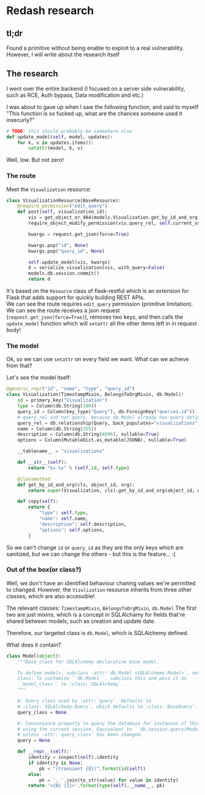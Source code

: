 # Redash research
## tl;dr
Found a primitive without being enable to exploit to a real vulnerability.<br>
However, I will write about the research itself

## The research
I went over the entire backend (I focused on a server side vulnerability, such as RCE, Auth bypass, Data modification and etc.)<br>

I was about to gave up when I saw the following function, and said to myself "This function is so fucked up, what are the chances someone used it insecurly?"<br>
```python
# TODO: this should probably be somewhere else
def update_model(self, model, updates):
    for k, v in updates.items():
        setattr(model, k, v)
```
Well, low. But not zero!<br>

### The route
Meet the `Visualization` resource:
```python
class VisualizationResource(BaseResource):
    @require_permission("edit_query")
    def post(self, visualization_id):
        vis = get_object_or_404(models.Visualization.get_by_id_and_org, visualization_id, self.current_org)
        require_object_modify_permission(vis.query_rel, self.current_user)

        kwargs = request.get_json(force=True)

        kwargs.pop("id", None)
        kwargs.pop("query_id", None)

        self.update_model(vis, kwargs)
        d = serialize_visualization(vis, with_query=False)
        models.db.session.commit()
        return d
```

It's based on the `Resource` class of flask-restful which is an extension for Flask that adds support for quickly building REST APIs.
<br>
We can see the route requires `edit_query` permission (primitive limitation).
We can see the route receives a json request (`request.get_json(force=True)`), removes two keys, and then calls the `update_model` function which will `setattr` all the other items left in in request body!<br>

### The model
Ok, so we can use `setattr` on every field we want. What can we achieve from that?

Let's see the model itself:
```python
@generic_repr("id", "name", "type", "query_id")
class Visualization(TimestampMixin, BelongsToOrgMixin, db.Model):
    id = primary_key("Visualization")
    type = Column(db.String(100))
    query_id = Column(key_type("Query"), db.ForeignKey("queries.id"))
    # query_rel and not query, because db.Model already has query defined.
    query_rel = db.relationship(Query, back_populates="visualizations")
    name = Column(db.String(255))
    description = Column(db.String(4096), nullable=True)
    options = Column(MutableDict.as_mutable(JSONB), nullable=True)

    __tablename__ = "visualizations"

    def __str__(self):
        return "%s %s" % (self.id, self.type)

    @classmethod
    def get_by_id_and_org(cls, object_id, org):
        return super(Visualization, cls).get_by_id_and_org(object_id, org, Query)

    def copy(self):
        return {
            "type": self.type,
            "name": self.name,
            "description": self.description,
            "options": self.options,
        }
```
So we can't change `id` or `query_id` as they are the only keys which are sanitized, but we can change the others - but this is the feature... :(

### Out of the box(or class?)
Well, we don't have an identified behaviour chaning values we're permitted to changed. However, the `Vizulization` resource inherits from three other classes, which are also accessible! <br>

The relevant classes: `TimestampMixin`, `BelongsToOrgMixin`, `db.Model`
The first two are just mixins, which is a concept in SQLAlchamy for fields that're shared between models, such as creation and update date.

Therefore, our targeted class is `db.Model`, which is SQLAlchemy defined.<br>

What does it contain?
```python
class Model(object):
    """Base class for SQLAlchemy declarative base model.

    To define models, subclass :attr:`db.Model <SQLAlchemy.Model>`, not this
    class. To customize ``db.Model``, subclass this and pass it as
    ``model_class`` to :class:`SQLAlchemy`.
    """

    #: Query class used by :attr:`query`. Defaults to
    # :class:`SQLAlchemy.Query`, which defaults to :class:`BaseQuery`.
    query_class = None

    #: Convenience property to query the database for instances of this model
    # using the current session. Equivalent to ``db.session.query(Model)``
    # unless :attr:`query_class` has been changed.
    query = None

    def __repr__(self):
        identity = inspect(self).identity
        if identity is None:
            pk = "(transient {0})".format(id(self))
        else:
            pk = ', '.join(to_str(value) for value in identity)
        return '<{0} {1}>'.format(type(self).__name__, pk)
```
